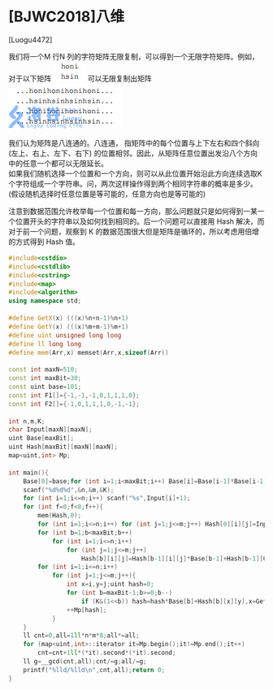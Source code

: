 # [BJWC2018]八维
[Luogu4472]

我们将一个M 行N 列的字符矩阵无限复制，可以得到一个无限字符矩阵。例如，对于以下矩阵
![Luogu4472](_v_images/_luogu4472_1547382412_2033237716.png)
可以无限复制出矩阵
![Luogu4472](_v_images/_luogu4472_1547382422_1324694876.png)

我们认为矩阵是八连通的。八连通， 指矩阵中的每个位置与上下左右和四个斜向(左上、右上、左下、右下) 的位置相邻。因此，从矩阵任意位置出发沿八个方向中的任意一个都可以无限延长。  
如果我们随机选择一个位置和一个方向，则可以从此位置开始沿此方向连续选取K 个字符组成一个字符串。问，两次这样操作得到两个相同字符串的概率是多少。(假设随机选择时任意位置是等可能的，任意方向也是等可能的)

注意到数据范围允许枚举每一个位置和每一方向，那么问题就只是如何得到一某一个位置开头的字符串以及如何找到相同的。后一个问题可以直接用 Hash 解决，而对于前一个问题，观察到 K 的数据范围很大但是矩阵是循环的，所以考虑用倍增的方式得到 Hash 值。

```cpp
#include<cstdio>
#include<cstdlib>
#include<cstring>
#include<map>
#include<algorithm>
using namespace std;

#define GetX(x) (((x)%n+n-1)%n+1)
#define GetY(x) (((x)%m+m-1)%m+1)
#define uint unsigned long long
#define ll long long
#define mem(Arr,x) memset(Arr,x,sizeof(Arr))

const int maxN=510;
const int maxBit=30;
const uint base=101;
const int F1[]={-1,-1,-1,0,1,1,1,0};
const int F2[]={-1,0,1,1,1,0,-1,-1};

int n,m,K;
char Input[maxN][maxN];
uint Base[maxBit];
uint Hash[maxBit][maxN][maxN];
map<uint,int> Mp;

int main(){
	Base[0]=base;for (int i=1;i<maxBit;i++) Base[i]=Base[i-1]*Base[i-1];
	scanf("%d%d%d",&n,&m,&K);
	for (int i=1;i<=n;i++) scanf("%s",Input[i]+1);
	for (int f=0;f<8;f++){
		mem(Hash,0);
		for (int i=1;i<=n;i++) for (int j=1;j<=m;j++) Hash[0][i][j]=Input[i][j]-'a'+1;
		for (int b=1;b<maxBit;b++)
			for (int i=1;i<=n;i++)
				for (int j=1;j<=m;j++)
					Hash[b][i][j]=Hash[b-1][i][j]*Base[b-1]+Hash[b-1][GetX(i+F1[f]*(1<<(b-1)))][GetY(j+F2[f]*(1<<(b-1)))];
		for (int i=1;i<=n;i++)
			for (int j=1;j<=m;j++){
				int x=i,y=j;uint hash=0;
				for (int b=maxBit-1;b>=0;b--)
					if (K&(1<<b)) hash=hash*Base[b]+Hash[b][x][y],x=GetX(x+F1[f]*(1<<b)),y=GetY(y+F2[f]*(1<<b));
				++Mp[hash];
			}
	}
	ll cnt=0,all=1ll*n*m*8;all*=all;
	for (map<uint,int>::iterator it=Mp.begin();it!=Mp.end();it++)
		cnt=cnt+1ll*(*it).second*(*it).second;
	ll g=__gcd(cnt,all);cnt/=g;all/=g;
	printf("%lld/%lld\n",cnt,all);return 0;
}
```